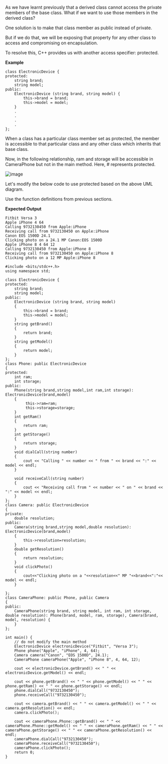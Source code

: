 As we have learnt previously that a derived class cannot access the private members of the base class. What if we want to use those members in the derived class?

One solution is to make that class member as public instead of private.

But if we do that, we will be exposing that property for any other class to access and compromising on encapsulation.

To resolve this, C++ provides us with another access specifier: protected.

**Example**
```
class ElectronicDevice {
protected:
	string brand;
	string model;
public:
	ElectronicDevice (string brand, string model) {
		this->brand = brand;
		this->model = model;
	}
	.
	.
	.
	.
};
```

When a class has a particular class member set as protected, the member is accessible to that particular class and any other class which inherits that base class.

Now, in the following relationship, ram and storage will be accessible in CameraPhone but not in the main method. Here, # represents protected.

![image](https://user-images.githubusercontent.com/45598340/232579204-a87dd5af-2908-46a4-a414-b3b8b1591dce.png)


Let's modify the below code to use protected based on the above UML diagram.

Use the function definitions from previous sections.

**Expected Output**

```
Fitbit Versa 3
Apple iPhone 4 64
Calling 9732130450 from Apple:iPhone
Receiving call from 9732130450 on Apple:iPhone
Canon EOS 1500D 24.1
Clicking photo on a 24.1 MP Canon:EOS 1500D
Apple iPhone 8 4 64 12
Calling 9732130450 from Apple:iPhone 8
Receiving call from 9732130450 on Apple:iPhone 8
Clicking photo on a 12 MP Apple:iPhone 8
```

```
#include <bits/stdc++.h>
using namespace std;

class ElectronicDevice {
protected:
	string brand;
	string model;
public:
	ElectronicDevice (string brand, string model) 
	{
		this->brand = brand;
		this->model = model;
	}
	string getBrand()
	{
		return brand;
	}
	string getModel()
	{
		return model;
	}
};
class Phone: public ElectronicDevice
{
protected:
	int ram;
	int storage;
public:
	Phone(string brand,string model,int ram,int storage): ElectronicDevice(brand,model)
	{
		 this->ram=ram;
		 this->storage=storage;
	}
	int getRam()
	{
		return ram;
	}
	int getStorage()
	{
		return storage;
	}
	void dialCall(string number)
	{
		cout << "Calling " << number << " from " << brand << ":" << model << endl;
	}
	
	void receiveCall(string number)
	{
		cout << "Receiving call from " << number << " on " << brand << ":" << model << endl;
	}
};
class Camera: public ElectronicDevice
{
private:
	double resolution;
public:
	Camera(string brand,string model,double resolution): ElectronicDevice(brand,model)
	{
		this->resolution=resolution;
	}
	double getResolution()
	{
		return resolution;
	}
	void clickPhoto()
	{
		cout<<"Clicking photo on a "<<resolution<<" MP "<<brand<<":"<< model << endl;
	}
	
};
class CameraPhone: public Phone, public Camera 
{
public:
	CameraPhone(string brand, string model, int ram, int storage, double resolution): Phone(brand, model, ram, storage), Camera(brand, model, resolution) {
	}
};
	
int main() {
	// do not modify the main method
	ElectronicDevice electronicDevice("Fitbit", "Versa 3");
	Phone phone("Apple", "iPhone", 4, 64);
	Camera camera("Canon", "EOS 1500D", 24.1);
	CameraPhone cameraPhone("Apple", "iPhone 8", 4, 64, 12);
	
	cout << electronicDevice.getBrand() << " " << electronicDevice.getModel() << endl;

	cout << phone.getBrand() << " " << phone.getModel() << " " << phone.getRam() << " " << phone.getStorage() << endl;
	phone.dialCall("9732130450");
	phone.receiveCall("9732130450");
	
	cout << camera.getBrand() << " " << camera.getModel() << " " << camera.getResolution() << endl;
	camera.clickPhoto();
	
	cout << cameraPhone.Phone::getBrand() << " " << cameraPhone.Phone::getModel() << " " << cameraPhone.getRam() << " " << cameraPhone.getStorage() << " " << cameraPhone.getResolution() << endl;
	cameraPhone.dialCall("9732130450");
	cameraPhone.receiveCall("9732130450");
	cameraPhone.clickPhoto();
	return 0;
}
```



